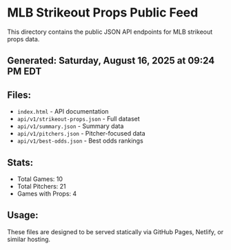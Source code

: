 # MLB Strikeout Props Public Feed

This directory contains the public JSON API endpoints for MLB strikeout props data.

## Generated: Saturday, August 16, 2025 at 09:24 PM EDT

## Files:
- `index.html` - API documentation
- `api/v1/strikeout-props.json` - Full dataset
- `api/v1/summary.json` - Summary data
- `api/v1/pitchers.json` - Pitcher-focused data  
- `api/v1/best-odds.json` - Best odds rankings

## Stats:
- Total Games: 10
- Total Pitchers: 21
- Games with Props: 4

## Usage:
These files are designed to be served statically via GitHub Pages, Netlify, or similar hosting.
